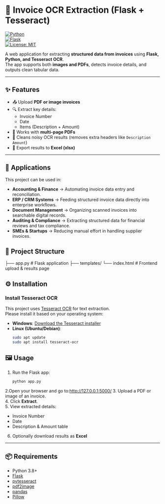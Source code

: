 


# 🧾 Invoice OCR Extraction (Flask + Tesseract)

[![Python](https://img.shields.io/badge/python-3.8%2B-blue)](https://www.python.org/)  
[![Flask](https://img.shields.io/badge/Flask-Framework-green)](https://flask.palletsprojects.com/)  
[![License: MIT](https://img.shields.io/badge/License-MIT-yellow.svg)](LICENSE)

A web application for extracting **structured data from invoices** using **Flask, Python, and Tesseract OCR**.  
The app supports both **images and PDFs**, detects invoice details, and outputs clean tabular data.

---

## ✨ Features
- 📤 Upload **PDF or image invoices**  
- 🔍 Extract key details:
  - Invoice Number  
  - Date  
  - Items (Description + Amount)  
- 📑 Works with **multi-page PDFs**  
- 🧹 Cleans noisy OCR results (removes extra headers like `Description Amount`)  
- 💾 Export results to **Excel (xlsx)** 

---

## 🚀 Applications

This project can be used in:

- **Accounting & Finance** → Automating invoice data entry and reconciliation.  
- **ERP / CRM Systems** → Feeding structured invoice data directly into enterprise workflows.  
- **Document Management** → Organizing scanned invoices into searchable digital records.  
- **Auditing & Compliance** → Extracting structured data for financial reviews and tax compliance.  
- **SMEs & Startups** → Reducing manual effort in handling supplier invoices.  


## 📂 Project Structure

├── app.py # Flask application
├── templates/
 └── index.html # Frontend upload & results page

## ⚙️ Installation

### Install Tesseract OCR

This project uses [Tesseract OCR](https://github.com/tesseract-ocr/tesseract) for text extraction.  
Please install it based on your operating system:

- **Windows**: [Download the Tesseract installer](https://github.com/UB-Mannheim/tesseract/wiki)  
- **Linux (Ubuntu/Debian)**:
  ```bash
  sudo apt update
  sudo apt install tesseract-ocr


## 🖼️ Usage
1. Run the Flask app:
   ```bash
   python app.py
2.Open your browser and go to:http://127.0.0.1:5000/
3. Upload a PDF or image of an invoice.  
4. Click **Extract**.  
5. View extracted details:
   - Invoice Number  
   - Date  
   - Description & Amount table  
6. Optionally download results as **Excel**  

---

## 📦 Requirements

- Python 3.8+  
- [Flask](https://flask.palletsprojects.com/)  
- [pytesseract](https://pypi.org/project/pytesseract/)  
- [pdf2image](https://pypi.org/project/pdf2image/)  
- [pandas](https://pypi.org/project/pandas/)  
- [Pillow](https://pypi.org/project/Pillow/)  
